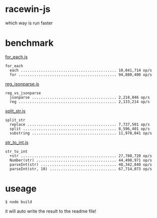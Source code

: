 # racewin-js

which way is run faster

# benchmark

[for_each.js](benchmark/for_each.js)

```
for_each
  each ........................................... 10,041,714 op/s
  for ............................................ 94,880,400 op/s
```

[reg_jsonparse.js](benchmark/reg_jsonparse.js)

```
reg_vs_jsonparse
  jsonparse ...................................... 2,218,846 op/s
  reg ............................................ 2,133,214 op/s
```

[split_str.js](benchmark/split_str.js)

```
split_str
  replace ........................................ 7,737,501 op/s
  split .......................................... 8,596,401 op/s
  substring ...................................... 11,978,041 op/s
```

[str_to_int.js](benchmark/str_to_int.js)

```
str_to_int
  +str ........................................... 27,780,720 op/s
  Number(str) .................................... 44,498,971 op/s
  parseInt(str) .................................. 48,342,840 op/s
  parseInt(str, 10) .............................. 67,714,073 op/s
```

# useage

```
$ node build
```
it will auto write the result to the readme file!